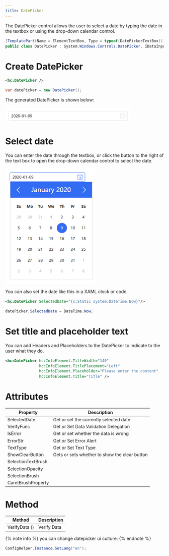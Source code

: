 ```yaml
---
title: DatePicker
---
```


The DatePicker control allows the user to select a date by typing the date in the textbox or using the drop-down calendar control.

``` CS
[TemplatePart(Name = ElementTextBox, Type = typeof(DatePickerTextBox))]
public class DatePicker : System.Windows.Controls.DatePicker, IDataInput
```

# Create DatePicker

``` XML
<hc:DatePicker />
```

``` CS
var datePicker = new DatePicker();
```

The generated DatePicker is shown below:

![DatePicker](https://raw.githubusercontent.com/HandyOrg/HandyOrgResource/master/HandyControl/Doc/extend_controls/DatePicker_1.png)

# Select date

You can enter the date through the textbox, or click the button to the right of the text box to open the drop-down calendar control to select the date.

![DatePicker](https://raw.githubusercontent.com/HandyOrg/HandyOrgResource/master/HandyControl/Doc/extend_controls/DatePicker_2.png)

You can also set the date like this in a XAML clock or code.

``` XML
<hc:DatePicker SelectedDate="{x:Static system:DateTime.Now}"/>
```

``` CS
datePicker.SelectedDate = DateTime.Now;
```
# Set title and placeholder text

You can add Headers and Placeholders to the DatePicker to indicate to the user what they do.

``` XML
<hc:DatePicker hc:InfoElement.TitleWidth="140"
               hc:InfoElement.TitlePlacement="Left"
               hc:InfoElement.Placeholder="Please enter the content"
               hc:InfoElement.Title="Title" />
```

# Attributes
| Property | Description |
| ---------------- | ------------------ |
| SelectedDate | Get or set the currently selected date |
| VerifyFunc | Get or Set Data Validation Delegation |
| IsError | Get or set whether the data is wrong |
| ErrorStr | Get or Set Error Alert |
| TextType | Get or Set Text Type |
| ShowClearButton | Gets or sets whether to show the clear button |
|SelectionTextBrush||
|SelectionOpacity||
|SelectionBrush||
|CaretBrushProperty||

# Method
| Method | Description |
| ---------------- | ------------------ |
| VerifyData () | Verify Data |

{% note info %}
you can change datepicker ui culture:
{% endnote %}

``` CS
ConfigHelper.Instance.SetLang("en");
```